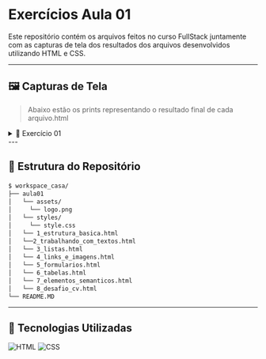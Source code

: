# Exercícios Aula 01
Este repositório contém os arquivos feitos no curso FullStack juntamente com as capturas de tela dos resultados dos arquivos desenvolvidos utilizando HTML e CSS.

---

## 🖼️ Capturas de Tela
> Abaixo estão os prints representando o resultado final de cada arquivo.html

<details>
  <summary>📌 Exercício 01</summary>

  ![Texto alternativo](aula01/assets/exercicio01.png)
  
</details>
---

## 📁 Estrutura do Repositório
```shell
$ workspace_casa/
├── aula01
│   └── assets/
│     └── logo.png
│   └── styles/
│     └── style.css
│   └── 1_estrutura_basica.html
│   └──2_trabalhando_com_textos.html
│   └── 3_listas.html
│   └── 4_links_e_imagens.html
│   └── 5_formularios.html
│   └── 6_tabelas.html
│   └── 7_elementos_semanticos.html
│   └── 8_desafio_cv.html
└── README.MD
```

---

## 🚀 Tecnologias Utilizadas
![HTML](https://img.shields.io/badge/HTML5-%23E34F26.svg?style=for-the-badge&logo=html5&logoColor=white) ![CSS](https://img.shields.io/badge/CSS3-%231572B6.svg?style=for-the-badge&logo=css3&logoColor=white)
